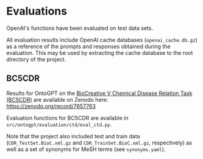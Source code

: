 # Evaluations

OpenAI's functions have been evaluated on test data sets.

All evaluation results include OpenAI cache databases (`openai_cache.db.gz`) as a reference of the prompts and responses obtained during the evaluation. This may be used by extracting the cache database to the root directory of the project.

## BC5CDR

Results for OntoGPT on the [BioCreative V Chemical Disease Relation Task (BC5CDR)](https://biocreative.bioinformatics.udel.edu/media/store/files/2015/BC5CDR_overview.final.pdf) are available on Zenodo here: <https://zenodo.org/record/7657763>

Evaluation functions for BC5CDR are available in `src/ontogpt/evaluation/ctd/eval_ctd.py`.

Note that the project also included test and train data (`CDR_TestSet.BioC.xml.gz` and `CDR_TrainSet.BioC.xml.gz`, respectively) as well as a set of synonyms for MeSH terms (see `synonyms.yaml`).
